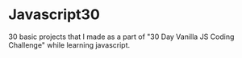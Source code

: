 # Javascript30
30 basic projects that I made as a part of "30 Day Vanilla JS Coding Challenge" while learning javascript.
